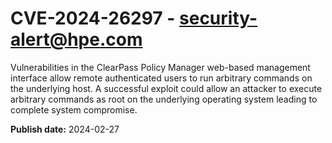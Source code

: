 # CVE-2024-26297 - security-alert@hpe.com

Vulnerabilities in the ClearPass Policy Manager web-based management interface allow remote authenticated users to run arbitrary commands on the underlying host. A successful exploit could allow an attacker to execute arbitrary commands as root on the underlying operating system leading to complete system compromise.



**Publish date:** 2024-02-27
